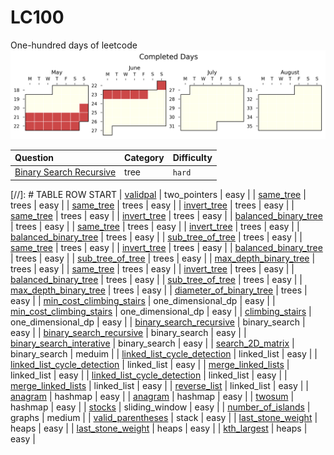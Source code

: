 # LC100
One-hundred days of leetcode
![sebas's progress xD)](./auto_assets/plot.png)

| Question | Category | Difficulty |
|:----------|:---------|:------------|
| [Binary Search Recursive](./questions/binary_search/easy/binary_search_recursive.py) | tree  | `hard`    |
[//]: # TABLE ROW START
| [validpal](./questions/two_pointers/easy/validpal.py) | two_pointers | easy |
| [same_tree](./questions/trees/easy/same_tree.py) | trees | easy |
| [same_tree](./questions/trees/easy/same_tree.py) | trees | easy |
| [invert_tree](./questions/trees/easy/invert_tree.py) | trees | easy |
| [same_tree](./questions/trees/easy/same_tree.py) | trees | easy |
| [invert_tree](./questions/trees/easy/invert_tree.py) | trees | easy |
| [balanced_binary_tree](./questions/trees/easy/balanced_binary_tree.py) | trees | easy |
| [same_tree](./questions/trees/easy/same_tree.py) | trees | easy |
| [invert_tree](./questions/trees/easy/invert_tree.py) | trees | easy |
| [balanced_binary_tree](./questions/trees/easy/balanced_binary_tree.py) | trees | easy |
| [sub_tree_of_tree](./questions/trees/easy/sub_tree_of_tree.py) | trees | easy |
| [same_tree](./questions/trees/easy/same_tree.py) | trees | easy |
| [invert_tree](./questions/trees/easy/invert_tree.py) | trees | easy |
| [balanced_binary_tree](./questions/trees/easy/balanced_binary_tree.py) | trees | easy |
| [sub_tree_of_tree](./questions/trees/easy/sub_tree_of_tree.py) | trees | easy |
| [max_depth_binary_tree](./questions/trees/easy/max_depth_binary_tree.py) | trees | easy |
| [same_tree](./questions/trees/easy/same_tree.py) | trees | easy |
| [invert_tree](./questions/trees/easy/invert_tree.py) | trees | easy |
| [balanced_binary_tree](./questions/trees/easy/balanced_binary_tree.py) | trees | easy |
| [sub_tree_of_tree](./questions/trees/easy/sub_tree_of_tree.py) | trees | easy |
| [max_depth_binary_tree](./questions/trees/easy/max_depth_binary_tree.py) | trees | easy |
| [diameter_of_binary_tree](./questions/trees/easy/diameter_of_binary_tree.py) | trees | easy |
| [min_cost_climbing_stairs](./questions/one_dimensional_dp/easy/min_cost_climbing_stairs.py) | one_dimensional_dp | easy |
| [min_cost_climbing_stairs](./questions/one_dimensional_dp/easy/min_cost_climbing_stairs.py) | one_dimensional_dp | easy |
| [climbing_stairs](./questions/one_dimensional_dp/easy/climbing_stairs.py) | one_dimensional_dp | easy |
| [binary_search_recursive](./questions/binary_search/easy/binary_search_recursive.py) | binary_search | easy |
| [binary_search_recursive](./questions/binary_search/easy/binary_search_recursive.py) | binary_search | easy |
| [binary_search_interative](./questions/binary_search/easy/binary_search_interative.py) | binary_search | easy |
| [search_2D_matrix](./questions/binary_search/meduim/search_2D_matrix.py) | binary_search | meduim |
| [linked_list_cycle_detection](./questions/linked_list/easy/linked_list_cycle_detection.py) | linked_list | easy |
| [linked_list_cycle_detection](./questions/linked_list/easy/linked_list_cycle_detection.py) | linked_list | easy |
| [merge_linked_lists](./questions/linked_list/easy/merge_linked_lists.py) | linked_list | easy |
| [linked_list_cycle_detection](./questions/linked_list/easy/linked_list_cycle_detection.py) | linked_list | easy |
| [merge_linked_lists](./questions/linked_list/easy/merge_linked_lists.py) | linked_list | easy |
| [reverse_list](./questions/linked_list/easy/reverse_list.py) | linked_list | easy |
| [anagram](./questions/hashmap/easy/anagram.py) | hashmap | easy |
| [anagram](./questions/hashmap/easy/anagram.py) | hashmap | easy |
| [twosum](./questions/hashmap/easy/twosum.py) | hashmap | easy |
| [stocks](./questions/sliding_window/easy/stocks.py) | sliding_window | easy |
| [number_of_islands](./questions/graphs/medium/number_of_islands.py) | graphs | medium |
| [valid_parentheses](./questions/stack/easy/valid_parentheses.py) | stack | easy |
| [last_stone_weight](./questions/heaps/easy/last_stone_weight.py) | heaps | easy |
| [last_stone_weight](./questions/heaps/easy/last_stone_weight.py) | heaps | easy |
| [kth_largest](./questions/heaps/easy/kth_largest.py) | heaps | easy |
